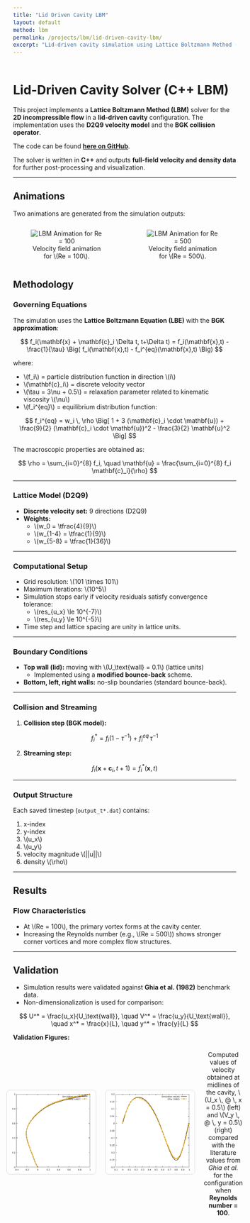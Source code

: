 ```yaml
---
title: "Lid Driven Cavity LBM"
layout: default
method: lbm
permalink: /projects/lbm/lid-driven-cavity-lbm/
excerpt: "Lid-driven cavity simulation using Lattice Boltzmann Method (D2Q9 model)."
---
```

<div style="padding-top: 7px;"></div>

# Lid-Driven Cavity Solver (C++ LBM)

This project implements a **Lattice Boltzmann Method (LBM)** solver for the **2D incompressible flow** in a **lid-driven cavity** configuration. The implementation uses the **D2Q9 velocity model** and the **BGK collision operator**.  

The code can be found [**here on GitHub**](https://github.com/AdityaJaiswal17/Lattice_Boltzmann_Method/blob/main/Lid_Driven_Cavity/cavity.cpp).  

The solver is written in **C++** and outputs **full-field velocity and density data** for further post-processing and visualization.  

---

## Animations

Two animations are generated from the simulation outputs:

<div style="display: flex; justify-content: space-around; gap: 20px; align-items: flex-start;">

  <figure style="flex: 1; text-align: center;">
    <img src="/images/self_upload/lbm/Re_100.gif" 
         alt="LBM Animation for Re = 100" 
         style="width: 100%; max-height: 500px; object-fit: contain;">
    <figcaption>Velocity field animation for \(Re = 100\).</figcaption>
  </figure>

  <figure style="flex: 1; text-align: center;">
    <img src="/images/self_upload/lbm/Re_500.gif" 
         alt="LBM Animation for Re = 500" 
         style="width: 100%; max-height: 500px; object-fit: contain;">
    <figcaption>Velocity field animation for \(Re = 500\).</figcaption>
  </figure>

</div>

## Methodology

### Governing Equations
The simulation uses the **Lattice Boltzmann Equation (LBE)** with the **BGK approximation**:

$$
f_i(\mathbf{x} + \mathbf{c}_i \Delta t, t+\Delta t) = f_i(\mathbf{x},t) - \frac{1}{\tau} \Big( f_i(\mathbf{x},t) - f_i^{eq}(\mathbf{x},t) \Big)
$$

where:  
- \\(f_i\\) = particle distribution function in direction \\(i\\)  
- \\(\mathbf{c}_i\\) = discrete velocity vector  
- \\(\tau = 3\nu + 0.5\\) = relaxation parameter related to kinematic viscosity \\(\nu\\)  
- \\(f_i^{eq}\\) = equilibrium distribution function:  

$$
f_i^{eq} = w_i \, \rho \Big[ 1 + 3 (\mathbf{c}_i \cdot \mathbf{u}) + \frac{9}{2} (\mathbf{c}_i \cdot \mathbf{u})^2 - \frac{3}{2} \mathbf{u}^2 \Big]
$$

The macroscopic properties are obtained as:

$$
\rho = \sum_{i=0}^{8} f_i, \quad
\mathbf{u} = \frac{\sum_{i=0}^{8} f_i \mathbf{c}_i}{\rho}
$$

---

### Lattice Model (D2Q9)
- **Discrete velocity set:** 9 directions (D2Q9)  
- **Weights:**  
  - \\(w_0 = \tfrac{4}{9}\\)  
  - \\(w_{1-4} = \tfrac{1}{9}\\)  
  - \\(w_{5-8} = \tfrac{1}{36}\\)  
---

### Computational Setup
- Grid resolution: \\(101 \times 101\\)  
- Maximum iterations: \\(10^5\\)  
- Simulation stops early if velocity residuals satisfy convergence tolerance:  
  - \\(res_{u_x} \le 10^{-7}\\)  
  - \\(res_{u_y} \le 10^{-5}\\)  
- Time step and lattice spacing are unity in lattice units.  

---

### Boundary Conditions
- **Top wall (lid):** moving with \\(U_\text{wall} = 0.1\\) (lattice units)  
  - Implemented using a **modified bounce-back** scheme.  
- **Bottom, left, right walls:** no-slip boundaries (standard bounce-back).  

---

### Collision and Streaming
1. **Collision step (BGK model):**  

$$
f_i^* = f_i (1-\tau^{-1}) + f_i^{eq} \, \tau^{-1}
$$  

2. **Streaming step:**  

$$
f_i(\mathbf{x} + \mathbf{c}_i, t+1) = f_i^*(\mathbf{x},t)
$$  

---

### Output Structure
Each saved timestep (`output_t*.dat`) contains:  
1. x-index  
2. y-index  
3. \\(u_x\\)  
4. \\(u_y\\)  
5. velocity magnitude \\(||u||\\) 
6. density \\(\rho\\)  

---

## Results

### Flow Characteristics
- At \\(Re = 100\\), the primary vortex forms at the cavity center.  
- Increasing the Reynolds number (e.g., \\(Re = 500\\)) shows stronger corner vortices and more complex flow structures.  

---

## Validation
- Simulation results were validated against **Ghia et al. (1982)** benchmark data.  
- Non-dimensionalization is used for comparison:  

$$
U^* = \frac{u_x}{U_\text{wall}}, \quad
V^* = \frac{u_y}{U_\text{wall}}, \quad
x^* = \frac{x}{L}, \quad
y^* = \frac{y}{L}
$$  

**Validation Figures:**  

<figure style="display: flex; justify-content: center; gap: 20px; align-items: center;">
  <img src="/images/self_upload/lbm/validation_UY.png" alt="Computational vs experimental value for U_x=0.5" style="width:45%; border:1px solid #ddd; border-radius:8px; padding:5px;">
  <img src="/images/self_upload/lbm/validation_XV.png" alt="Computational vs experimental value for V_y=0.5" style="width:45%; border:1px solid #ddd; border-radius:8px; padding:5px;">
  <figcaption style="text-align:center; margin-top:8px;">
    Computed values of velocity obtained at midlines of the cavity, \(U_x \, @ \, x = 0.5\) (left) and \(V_y \, @ \, y = 0.5\) (right) compared with the literature values from <i>Ghia et al.</i> for the configuration when <b>Reynolds number = 100</b>.
  </figcaption>
</figure>


